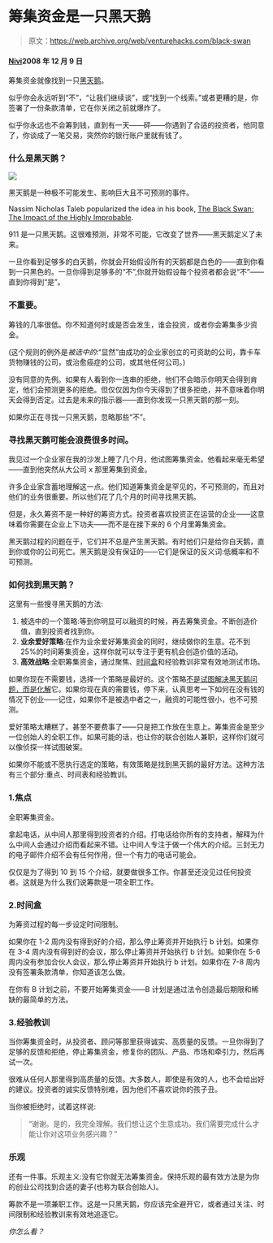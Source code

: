 # 筹集资金是一只黑天鹅

> 原文：<https://web.archive.org/web/venturehacks.com/black-swan>

#### [Nivi](/web/20221208101055/https://venturehacks.com/about)2008 年 12 月 9 日

筹集资金就像找到一只[黑天鹅](https://web.archive.org/web/20221208101055/http://en.wikipedia.org/wiki/Black_swan_theory)。

似乎你会永远听到“不”，“让我们继续谈”，或“找到一个线索。”或者更糟的是，你签署了一份条款清单，它在你关闭之前就爆炸了。

似乎你永远也不会筹到钱，直到有一天——砰——你遇到了合适的投资者，他同意了，你谈成了一笔交易，突然你的银行账户里就有钱了。

### 什么是黑天鹅？

![](img/94081328bdb65594296cfbbff3f776eb.png)

黑天鹅是一种极不可能发生、影响巨大且不可预测的事件。

Nassim Nicholas Taleb popularized the idea in his book, [The Black Swan: The Impact of the Highly Improbable](https://web.archive.org/web/20221208101055/http://www.amazon.com/gp/product/1400063515?ie=UTF8&tag=httpventureco-20&linkCode=as2&camp=1789&creative=390957&creativeASIN=1400063515). 

911 是一只黑天鹅。这很难预测，非常不可能，它改变了世界——黑天鹅定义了未来。

一旦你看到足够多的白天鹅，你就会开始假设所有的天鹅都是白色的——直到你看到一只黑色的。一旦你得到足够多的“不”,你就开始假设每个投资者都会说“不”——直到你得到“是”。

### 不重要。

筹钱的几率很低。你不知道何时或是否会发生，谁会投资，或者你会筹集多少资金。

(这个规则的例外是*被选中的*:“显然”由成功的企业家创立的可资助的公司，靠卡车货物赚钱的公司，或治愈癌症的公司，或其他任何公司。)

没有同意的先例。如果有人看到你一连串的拒绝，他们不会暗示你明天会得到肯定，他们会预测更多的拒绝。但仅仅因为你今天得到了很多拒绝，并不意味着你明天会得到否定。过去是未来的指示器——直到你发现一只黑天鹅的那一刻。

如果你正在寻找一只黑天鹅，忽略那些“不”。

### 寻找黑天鹅可能会浪费很多时间。

我见过一个企业家在我的沙发上睡了几个月，他试图筹集资金。他看起来毫无希望——直到他突然从大公司 x 那里筹集到资金。

许多企业家含蓄地理解这一点。他们知道筹集资金是罕见的，不可预测的，而且对他们的业务很重要。所以他们花了几个月的时间寻找黑天鹅。

但是，永久筹资不是一种好的筹资方式。投资者喜欢投资正在运营的企业——这意味着你需要在企业上下功夫——而不是在接下来的 6 个月里筹集资金。

黑天鹅过程的问题在于，它们并不总是产生黑天鹅。有时他们只是给你白天鹅，直到你或你的公司死亡。黑天鹅是没有保证的——它们是保证的反义词:低概率和不可预测。

### 如何找到黑天鹅？

这里有一些搜寻黑天鹅的方法:

1.  被选中的一个策略:等到你明显可以融资的时候，再去筹集资金。不断创造价值，直到投资者找到你。
2.  **业余爱好策略**:在作为业余爱好筹集资金的同时，继续做你的生意。花不到 25%的时间筹集资金，这样你就可以专注于更有机会创造价值的活动。
3.  **高效战略**:全职筹集资金，通过聚焦、[时间盒](https://web.archive.org/web/20221208101055/http://en.wikipedia.org/wiki/Timebox)和经验教训非常有效地测试市场。

如果你现在不需要钱，选择一个策略是最好的。这个策略[不是试图解决黑天鹅问题，而是化解](https://web.archive.org/web/20221208101055/http://books.google.com/books?id=2qu8EK7ickIC&pg=PA49&dq=dissolve+ackoff&ei=sMs9ScjXCJCQkQSXx4CNCw)它。如果你现在真的需要钱，停下来，认真思考一下如何在没有钱的情况下创业——记住，如果你不是被选中者之一，融资的可能性很小，也不可预测。

爱好策略太糟糕了。甚至不要费事了——只是把工作放在生意上。筹集资金是至少一位创始人的全职工作。如果可能的话，也让你的联合创始人兼职，这样你们就可以像侦探一样试图破案。

如果你不能或不愿执行选定的策略，有效策略是找到黑天鹅的最好方法。这种方法有三个部分:重点、时间表和经验教训。

### 1.焦点

全职筹集资金。

拿起电话，从中间人那里得到投资者的介绍。打电话给你所有的支持者，解释为什么中间人会通过介绍而看起来不错。让中间人专注于做一个伟大的介绍。三封无力的电子邮件介绍不会有任何作用，但一个有力的电话可能会。

仅仅是为了得到 10 到 15 个介绍，就要做很多工作。你甚至还没见过任何投资者。这就是为什么我们说筹款是一项全职工作。

### 2.时间盒

为筹资过程的每一步设定时间限制。

如果你在 1-2 周内没有得到好的介绍，那么停止筹资并开始执行 b 计划。如果你在 3-4 周内没有得到好的会议，那么停止筹资并开始执行 b 计划。如果你在 5-6 周内没有参加合伙人会议，那么停止筹资并开始执行 b 计划。如果你在 7-8 周内没有签署条款清单，你知道该怎么做。

在你有 B 计划之前，不要开始筹集资金——B 计划是通过法令创造最后期限和稀缺的最简单的方法。

### 3.经验教训

当你筹集资金时，从投资者、顾问等那里获得诚实、高质量的反馈。一旦你得到了足够的反馈和拒绝，停止筹集资金，修复你的团队、产品、市场和牵引力，然后再试一次。

很难从任何人那里得到高质量的反馈。大多数人，即使是有效的人，也不会给出好的建议。投资者的诚实反馈特别难，因为他们不喜欢说你的孩子丑。

当你被拒绝时，试着这样说:

> “谢谢。是的，我完全理解。我们想让这个生意成功。我们需要完成什么才能让你对这项业务感兴趣？”

### 乐观

还有一件事。乐观主义:没有它你就无法筹集资金。保持乐观的最有效方法是为你的创业公司找到合适的妻子(也称为联合创始人)。

筹款不是一项兼职工作。这是一只黑天鹅，你应该完全避开它，或者通过关注、时间限制和经验教训来有效地追逐它。

 *你怎么看？*